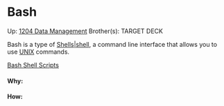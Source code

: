 # Bash

Up: [1204 Data Management](1204_data_management)
Brother(s):
TARGET DECK

Bash is a type of [Shells|shell](shells|shell), a command line interface that allows you to use [UNIX](unix) commands.

[Bash Shell Scripts](bash_shell_scripts)




































#### Why:
#### How:









